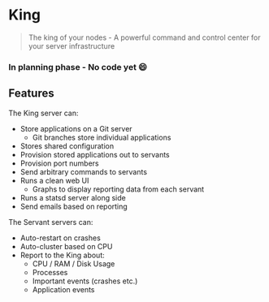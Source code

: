 King
=========

> The king of your nodes - A powerful command and control center for your server infrastructure

### In planning phase - No code yet :smile:

## Features

The King server can:

* Store applications on a Git server
  * Git branches store individual applications
* Stores shared configuration
* Provision stored applications out to servants
* Provision port numbers
* Send arbitrary commands to servants
* Runs a clean web UI
  * Graphs to display reporting data from each servant
* Runs a statsd server along side
* Send emails based on reporting

The Servant servers can:

* Auto-restart on crashes
* Auto-cluster based on CPU
* Report to the King about:
  * CPU / RAM / Disk Usage
  * Processes
  * Important events (crashes etc.)
  * Application events
